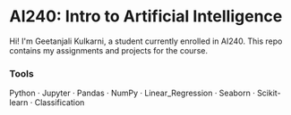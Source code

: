 # AI240: Intro to Artificial Intelligence

Hi! I'm Geetanjali Kulkarni, a student currently enrolled in AI240. This repo contains my assignments and projects for the course.

### Tools
Python · Jupyter · Pandas · NumPy · Linear_Regression · Seaborn · Scikit-learn · Classification 
